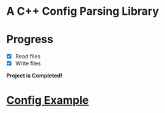 # A C++ Config Parsing Library

# Progress
- [x] Read files
- [x] Write files 

**Project is Completed!**

# [Config Example](https://github.com/colinm22283/config/blob/main/demo.cfg)
